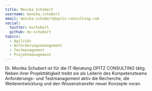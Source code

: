 ```yaml
---
title: Monika Schubert
username: monika.schubert
email: monika.schubert@opitz-consulting.com
social:
  twitter: mschubert
  github: mo-schubert
topics:
  - Agilität
  - Anforderungsmanagement
  - Testmanagement
  - Projektmanagement
---
```


Dr. Monika Schubert ist für die IT-Beratung OPITZ CONSULTING tätig. Neben ihrer Projekttätigkeit treibt sie als Leiterin des Kompetenzteams Anforderungs- und Testmanagement aktiv die Recherche, die Weiterentwicklung und den Wissenstransfer neuer Konzepte voran.
